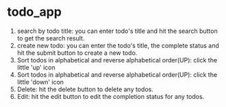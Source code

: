 # todo_app

1. search by todo title: you can enter todo's title and hit the search button to get the search result.
2. create new todo: you can enter the todo's title, the complete status and hit the submit button to create a new todo.
3. Sort todos in alphabetical and reverse alphabetical order(UP): click the little 'up' icon
4. Sort todos in alphabetical and reverse alphabetical order(UP): click the little 'down' icon
5. Delete: hit the delete button to delete any todos.
6. Edit: hit the edit button to edit the completion status for any todos.
